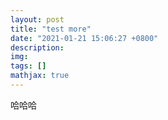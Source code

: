```yaml
---
layout: post
title: "test more"
date: "2021-01-21 15:06:27 +0800"
description: 
img: 
tags: []
mathjax: true
---
```



哈哈哈
